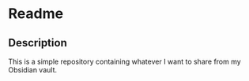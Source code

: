 # Readme

## Description

This is a simple repository containing whatever I want to share from my Obsidian vault.
